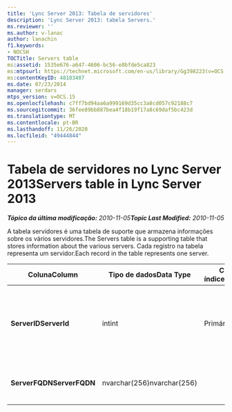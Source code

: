 ```yaml
---
title: 'Lync Server 2013: Tabela de servidores'
description: 'Lync Server 2013: tabela Servers.'
ms.reviewer: ''
ms.author: v-lanac
author: lanachin
f1.keywords:
- NOCSH
TOCTitle: Servers table
ms:assetid: 1535e676-a647-4606-bc56-e8bfde5ca823
ms:mtpsurl: https://technet.microsoft.com/en-us/library/Gg398223(v=OCS.15)
ms:contentKeyID: 48183487
ms.date: 07/23/2014
manager: serdars
mtps_version: v=OCS.15
ms.openlocfilehash: c7ff7bd94aa6a999169d35cc3a8cd057c92188c7
ms.sourcegitcommit: 36fee89bb887bea4f18b19f17a8c69daf5bc423d
ms.translationtype: MT
ms.contentlocale: pt-BR
ms.lasthandoff: 11/26/2020
ms.locfileid: "49444844"
---
```

# <a name="servers-table-in-lync-server-2013"></a><span data-ttu-id="7d022-103">Tabela de servidores no Lync Server 2013</span><span class="sxs-lookup"><span data-stu-id="7d022-103">Servers table in Lync Server 2013</span></span>

<div data-xmlns="http://www.w3.org/1999/xhtml">

<div class="topic" data-xmlns="http://www.w3.org/1999/xhtml" data-msxsl="urn:schemas-microsoft-com:xslt" data-cs="https://msdn.microsoft.com/">

<div data-asp="https://msdn2.microsoft.com/asp">



</div>

<div id="mainSection">

<div id="mainBody"><span data-ttu-id="7d022-104">

<span> </span></span><span class="sxs-lookup"><span data-stu-id="7d022-104">

<span> </span></span></span>

<span data-ttu-id="7d022-105">_**Tópico da última modificação:** 2010-11-05_</span><span class="sxs-lookup"><span data-stu-id="7d022-105">_**Topic Last Modified:** 2010-11-05_</span></span>

<span data-ttu-id="7d022-106">A tabela servidores é uma tabela de suporte que armazena informações sobre os vários servidores.</span><span class="sxs-lookup"><span data-stu-id="7d022-106">The Servers table is a supporting table that stores information about the various servers.</span></span> <span data-ttu-id="7d022-107">Cada registro na tabela representa um servidor.</span><span class="sxs-lookup"><span data-stu-id="7d022-107">Each record in the table represents one server.</span></span>


<table>
<colgroup>
<col style="width: 25%" />
<col style="width: 25%" />
<col style="width: 25%" />
<col style="width: 25%" />
</colgroup>
<thead>
<tr class="header">
<th><span data-ttu-id="7d022-108">Coluna</span><span class="sxs-lookup"><span data-stu-id="7d022-108">Column</span></span></th>
<th><span data-ttu-id="7d022-109">Tipo de dados</span><span class="sxs-lookup"><span data-stu-id="7d022-109">Data Type</span></span></th>
<th><span data-ttu-id="7d022-110">Chave/índice</span><span class="sxs-lookup"><span data-stu-id="7d022-110">Key/Index</span></span></th>
<th><span data-ttu-id="7d022-111">Detalhes</span><span class="sxs-lookup"><span data-stu-id="7d022-111">Details</span></span></th>
</tr>
</thead>
<tbody>
<tr class="odd">
<td><p><span data-ttu-id="7d022-112"><strong>ServerID</strong></span><span class="sxs-lookup"><span data-stu-id="7d022-112"><strong>ServerId</strong></span></span></p></td>
<td><p><span data-ttu-id="7d022-113">int</span><span class="sxs-lookup"><span data-stu-id="7d022-113">int</span></span></p></td>
<td><p><span data-ttu-id="7d022-114">Primária</span><span class="sxs-lookup"><span data-stu-id="7d022-114">Primary</span></span></p></td>
<td><p><span data-ttu-id="7d022-115">Número exclusivo que identifica este servidor.</span><span class="sxs-lookup"><span data-stu-id="7d022-115">Unique number identifying this server.</span></span></p></td>
</tr>
<tr class="even">
<td><p><span data-ttu-id="7d022-116"><strong>ServerFQDN</strong></span><span class="sxs-lookup"><span data-stu-id="7d022-116"><strong>ServerFQDN</strong></span></span></p></td>
<td><p><span data-ttu-id="7d022-117">nvarchar(256)</span><span class="sxs-lookup"><span data-stu-id="7d022-117">nvarchar(256)</span></span></p></td>
<td><p> </p></td>
<td><p><span data-ttu-id="7d022-118">FQDN do servidor.</span><span class="sxs-lookup"><span data-stu-id="7d022-118">Server FQDN.</span></span></p></td>
</tr>
</tbody>
</table><span data-ttu-id="7d022-119">


</div>

<span> </span>

</div>

</div>

</span><span class="sxs-lookup"><span data-stu-id="7d022-119">


</div>

<span> </span>

</div>

</div>

</span></span></div>

